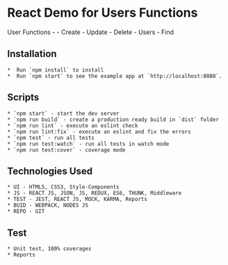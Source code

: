React Demo for Users Functions
===

User Functions -
    - Create
    - Update
    - Delete
    - Users
    - Find

Installation
---
    *  Run `npm install` to install 
    *  Run `npm start` to see the example app at `http://localhost:8080`.

Scripts
---

    * `npm start` - start the dev server
    * `npm run build` - create a production ready build in `dist` folder
    * `npm run lint` - execute an eslint check
    * `npm run lint:fix` - execute an eslint and fix the errors
    * `npm test` - run all tests
    * `npm run test:watch` - run all tests in watch mode
    * `npm run test:cover` - coverage mode

Technologies Used
---
    * UI - HTML5, CSS3, Style-Components
    * JS - REACT JS, JSON, JS, REDUX, ES6, THUNK, Middleware
    * TEST - JEST, REACT JS, MOCK, KARMA, Reports
    * BUID - WEBPACK, NODES JS
    * REPO - GIT

Test
---
    * Unit test, 100% coverages
    * Reports



